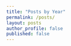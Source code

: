 ```yaml
---
title: "Posts by Year"
permalink: /posts/
layout: posts
author_profile: false
published: false
---
```

